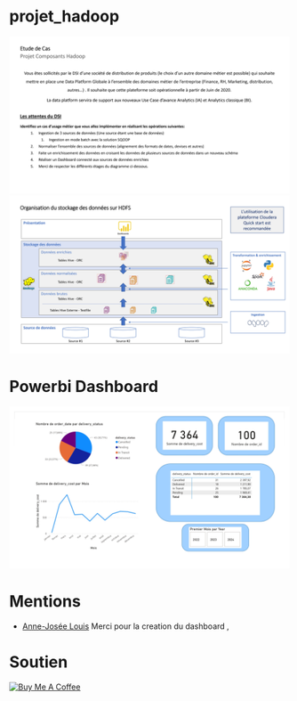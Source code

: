 # projet_hadoop

![](assets/SujetComposantsHadoopv0_page-0001.jpg)
![](assets/SujetComposantsHadoopv0_page-0002.jpg)


# Powerbi Dashboard
![](assets/ProjetHadoopBigDataV2_page-0001.jpg)


# Mentions

- [Anne-Josée Louis](https://www.linkedin.com/in/anne-josee-louis/) Merci pour la creation du dashboard , 

# Soutien

[![Buy Me A Coffee](https://www.buymeacoffee.com/assets/img/custom_images/orange_img.png)](https://www.paypal.com/donate/?hosted_button_id=FSXZJUZCHWG5N)